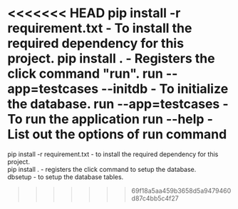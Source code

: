 <<<<<<< HEAD
pip install -r requirement.txt - To install the required dependency for this project.
pip install . - Registers the click command "run".
run --app=testcases --initdb - To initialize the database.
run --app=testcases - To run the application
run --help - List out the options of run command
=======
pip install -r requirement.txt - to install the required dependency for this project.<br>
pip install . - registers the click command to setup the database.<br>
dbsetup - to setup the database tables.
>>>>>>> 69f18a5aa459b3658d5a9479460d87c4bb5c4f27
